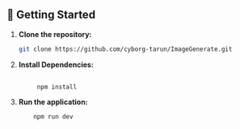 
## 🚀 Getting Started

1. **Clone the repository:**

   ```bash
   git clone https://github.com/cyborg-tarun/ImageGenerate.git
   ```

2. **Install Dependencies:**
   
   ``` bash
        
        npm install
      ```

3. **Run the application:**
     ```bash
         npm run dev
   ```






